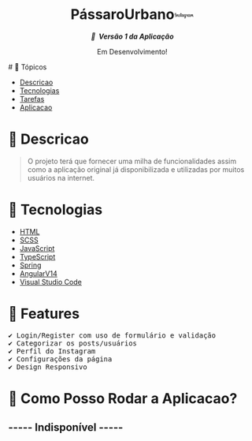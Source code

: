 <h1  align="center">PássaroUrbano<img width=40 align="center" src="./src/assets/logo-instagram-2.png"></h1>
<p align="center"><b><i>🛒 &nbsp;Versão 1 da Aplicação</i></b></p>

<p align="center">
 Em Desenvolvimento!
</p>
# 📌 Tópicos

<!--ts-->

- [Descricao](#-Descricao)
- [Tecnologias](#-Tecnologias)
- [Tarefas](#-Features)
- [Aplicacao](#-Como-Posso-Rodar-a-Aplicacao?)
<!--te-->

# 📄 Descricao

> O projeto terá que fornecer uma milha de funcionalidades assim como a aplicação original já disponibilizada e utilizadas por muitos usuários na internet.

# 🚀 Tecnologias

- [HTML](https://developer.mozilla.org/en-US/docs/Web/HTML)
- [SCSS](https://sass-lang.com/)
- [JavaScript](https://developer.mozilla.org/pt-BR/docs/Web/JavaScript)
- [TypeScript](https://www.typescriptlang.org)
- [Spring](https://spring.io/)
- [AngularV14](https://angular.io/)
- [Visual Studio Code](https://code.visualstudio.com/)

# 🎯 Features

<pre>
✔️ Login/Register com uso de formulário e validação
✔️ Categorizar os posts/usuários
✔️ Perfil do Instagram
✔️ Configurações da página
✔️ Design Responsivo
</pre>
# 📑 Como Posso Rodar a Aplicacao?

----- Indisponível -----
-----------------------------------------------------------------------------
